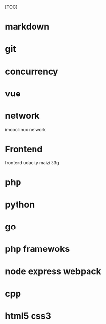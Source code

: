[TOC]

# markdown

# git

# concurrency

# vue

# network

imooc linux network

# Frontend

frontend udacity maizi 33g

# php

# python

# go

# php framewoks

# node express  webpack

# cpp

# html5 css3

